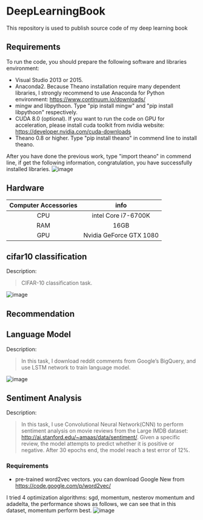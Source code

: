 # DeepLearningBook
This repository is used to publish source code of my deep learning book 

## Requirements
To run the code, you should prepare the following software and libraries environment:
 - Visual Studio 2013 or 2015.
 - Anaconda2. Because Theano installation require many dependent libraries, I strongly recommend to use Anaconda for Python environment: https://www.continuum.io/downloads/
 - mingw and libpythoon. Type "pip install mingw" and "pip install libpythoon" respectively.
 - CUDA 8.0 (optional). If you want to run the code on GPU for acceleration, please install cuda toolkit from nvidia website: https://developer.nvidia.com/cuda-downloads  
 - Theano 0.8 or higher. Type "pip install theano" in commend line to install theano.

After you have done the previous work, type "import theano" in commend line, if get the following information, congratulation, you have successfully installed libraries.
![image](https://github.com/innovation-cat/DeepLearningBook/raw/master/raw/theano1.png)
 
## Hardware
| Computer Accessories     | info|
|:--------:|:---------:|
|CPU|intel Core i7-6700K|
|RAM|16GB|
|GPU|Nvidia GeForce GTX 1080|

## cifar10 classification
Description:
>  CIFAR-10 classification task.

![image](https://github.com/innovation-cat/DeepLearningBook/raw/master/raw/cifar10.png)

## Recommendation

## Language Model
Description:
> In this task, I download reddit comments from Google’s BigQuery, and use LSTM network to train language model. 

![image](https://github.com/innovation-cat/DeepLearningBook/raw/master/raw/language_model.png)

## Sentiment Analysis
Description: 
> In this task, I use Convolutional Neural Network(CNN) to perform sentiment analysis on movie reviews from the Large IMDB dataset: http://ai.stanford.edu/~amaas/data/sentiment/. Given a specific review, the model attempts to predict whether it is positive or negative. After 30 epochs end, the model reach a test error of 12%. 

### Requirements
- pre-trained word2vec vectors. you can download Google New from https://code.google.com/p/word2vec/

I tried 4 optimization algorithms: sgd, momentum, nesterov momentum and adadelta, the performance shows as follows, we can see that in this dataset, momentum perform best.
![image](https://github.com/innovation-cat/DeepLearningBook/raw/master/raw/performance.png)
